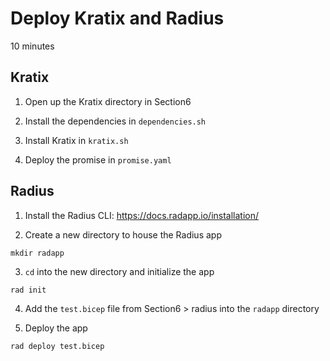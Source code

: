 # Deploy Kratix and Radius

10 minutes

## Kratix

1. Open up the Kratix directory in Section6

2. Install the dependencies in `dependencies.sh`

3. Install Kratix in `kratix.sh`

4. Deploy the promise in `promise.yaml`

## Radius

1. Install the Radius CLI: https://docs.radapp.io/installation/

2. Create a new directory to house the Radius app
```
mkdir radapp
```

3. `cd` into the new directory and initialize the app
```
rad init
```

4. Add the `test.bicep` file from Section6 > radius into the `radapp` directory

5. Deploy the app
```
rad deploy test.bicep
```